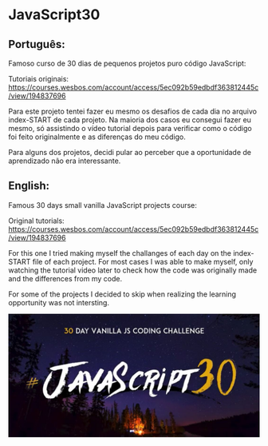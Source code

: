 # JavaScript30

## Português:

Famoso curso de 30 dias de pequenos projetos puro código JavaScript:

Tutoriais originais:
https://courses.wesbos.com/account/access/5ec092b59edbdf363812445c/view/194837696

Para este projeto tentei fazer eu mesmo os desafios de cada dia no arquivo index-START de cada projeto.
Na maioria dos casos eu consegui fazer eu mesmo, só assistindo o vídeo tutorial depois para verificar como o código foi feito originalmente e as diferenças do meu código.

Para alguns dos projetos, decidi pular ao perceber que a oportunidade de aprendizado não era interessante.

## English:

Famous 30 days small vanilla JavaScript projects course:

Original tutorials:
https://courses.wesbos.com/account/access/5ec092b59edbdf363812445c/view/194837696

For this one I tried making myself the challanges of each day on the index-START file of each project.
For most cases I was able to make myself, only watching the tutorial video later to check how the code was originally made and the differences from my code.

For some of the projects I decided to skip when realizing the learning opportunity was not intersting. 


![My Image](javascript30.JPG)


